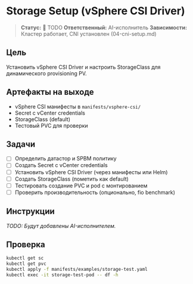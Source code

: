 # Storage Setup (vSphere CSI Driver)

> **Статус:** 🔴 TODO
> **Ответственный:** AI-исполнитель
> **Зависимости:** Кластер работает, CNI установлен (04-cni-setup.md)

## Цель
Установить vSphere CSI Driver и настроить StorageClass для динамического provisioning PV.

## Артефакты на выходе
- vSphere CSI манифесты в `manifests/vsphere-csi/`
- Secret с vCenter credentials
- StorageClass (default)
- Тестовый PVC для проверки

## Задачи
- [ ] Определить датастор и SPBM политику
- [ ] Создать Secret с vCenter credentials
- [ ] Установить vSphere CSI Driver (через манифесты или Helm)
- [ ] Создать StorageClass (пометить как default)
- [ ] Тестировать создание PVC и pod с монтированием
- [ ] Проверить производительность (опционально, fio benchmark)

## Инструкции

*TODO: Будут добавлены AI-исполнителем.*

## Проверка
```bash
kubectl get sc
kubectl get pvc
kubectl apply -f manifests/examples/storage-test.yaml
kubectl exec -it storage-test-pod -- df -h
```
